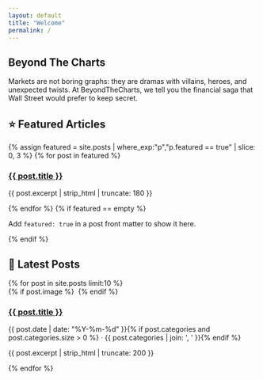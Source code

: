 ```yaml
---
layout: default
title: "Welcome"
permalink: /
---
```


<!-- HERO full-bleed -->
<section class="full-bleed hero-band">
  <div class="inner">
    <h1 class="hero-title">Beyond The Charts</h1>
    <p class="hero-subtitle">
      Markets are not boring graphs: they are dramas with villains, heroes, and unexpected twists.  
      At BeyondTheCharts, we tell you the financial saga that Wall Street would prefer to keep secret.
    </p>
  </div>
</section>

<!-- FEATURED full-bleed -->
<section class="full-bleed featured-band">
  <div class="inner">
    <h2>⭐ Featured Articles</h2>
    <div class="featured-cards">
      {% assign featured = site.posts | where_exp:"p","p.featured == true" | slice: 0, 3 %}
      {% for post in featured %}
        <article class="card">
          <h3><a href="{{ post.url | relative_url }}">{{ post.title }}</a></h3>
          <p>{{ post.excerpt | strip_html | truncate: 180 }}</p>
        </article>
      {% endfor %}
      {% if featured == empty %}
        <p>Add <code>featured: true</code> in a post front matter to show it here.</p>
      {% endif %}
    </div>
  </div>
</section>

<!-- 📰 Latest Posts (panel estrecho con fondo) -->
<section class="narrow-panel">
  <h2>📰 Latest Posts</h2>
  <div class="post-cards">
  {% for post in site.posts limit:10 %}
    <article class="post-card">
      {% if post.image %}
        <img class="post-thumb" src="{{ post.image | relative_url }}" alt="">
      {% endif %}
      <h3><a href="{{ post.url | relative_url }}">{{ post.title }}</a></h3>
      <p class="meta">
        {{ post.date | date: "%Y-%m-%d" }}{% if post.categories and post.categories.size > 0 %} · {{ post.categories | join: ', ' }}{% endif %}
      </p>
      <p>{{ post.excerpt | strip_html | truncate: 200 }}</p>
    </article>
  {% endfor %}
  </div>
</section>
